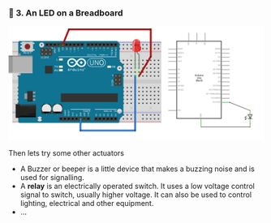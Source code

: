 ### :triangular_flag_on_post: 3. An LED on a Breadboard

![image](../../images/arduino/digitalOut.png)



Then lets try some other actuators 
- A Buzzer or beeper is a little device that makes a buzzing noise and is used for signalling.
- A **relay** is an electrically operated switch. It uses a low voltage control signal to switch, usually higher voltage. It can also be used to control lighting, electrical and other equipment. 
- ...
